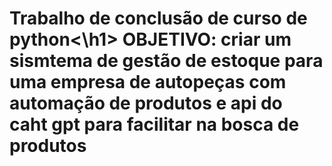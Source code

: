 <h1>Trabalho de conclusão de curso de python<\h1>
OBJETIVO: criar um sismtema de gestão de estoque para uma empresa de autopeças com automação de produtos e api do caht gpt para facilitar na bosca de produtos 
